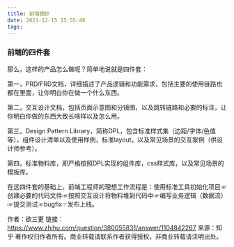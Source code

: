 ```yaml
---
title: 前端摘抄
date: 2021-12-15 15:55:49
tags:
---
```

### 前端的四件套

那么，这样的产品怎么做呢？简单地说就是四件套：

第一，PRD/FRD文档，详细描述了产品逻辑和功能需求，包括主要的使用链路也都在里面，让你明白你在做一个什么东西。

第二，交互设计文档，包括页面示意图和分镜图，以及跳转链路和必要的标注，让你明白你做的东西大致长啥样以及怎么用。

第三，Design Pattern Library，简称DPL，包含标准样式集（边距/字体/色值等），组件设计清单以及使用样例，标准layout，以及常见场景的交互案例（供设计师参考）。

第四，标准物料库，即严格按照DPL实现的组件库，css样式库，以及常见场景的模板库。

在这四件套的基础上，前端工程师的理想工作流程是：使用标准工具初始化项目☞创建必要的代码文件☞按照交互设计将物料堆到代码中☞编写业务逻辑（数据流）☞提交测试☞bugfix☞发布上线。

作者：欲三更
链接：https://www.zhihu.com/question/380055831/answer/1104842267
来源：知乎
著作权归作者所有。商业转载请联系作者获得授权，非商业转载请注明出处。